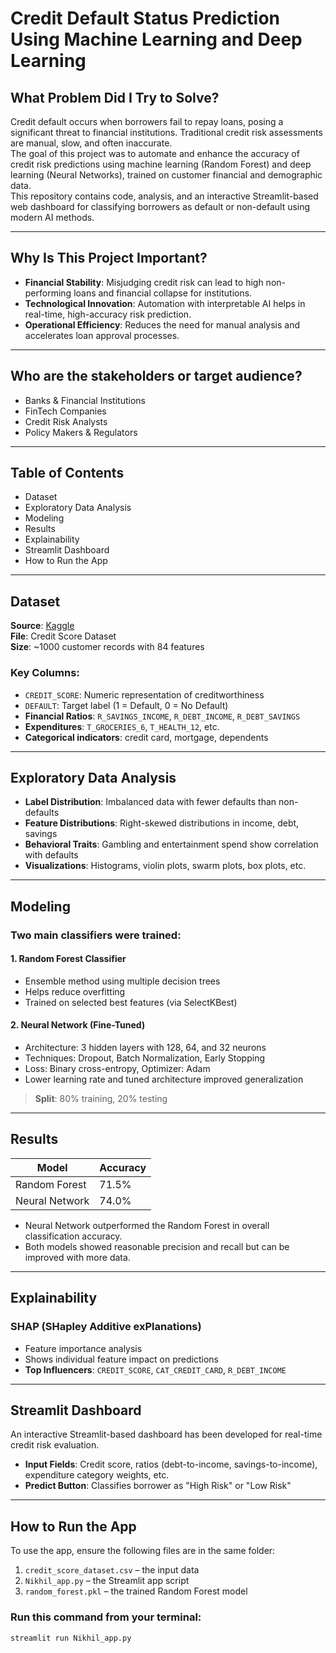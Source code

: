 # Credit Default Status Prediction Using Machine Learning and Deep Learning

## What Problem Did I Try to Solve?
Credit default occurs when borrowers fail to repay loans, posing a significant threat to financial institutions. Traditional credit risk assessments are manual, slow, and often inaccurate.  
The goal of this project was to automate and enhance the accuracy of credit risk predictions using machine learning (Random Forest) and deep learning (Neural Networks), trained on customer financial and demographic data.  
This repository contains code, analysis, and an interactive Streamlit-based web dashboard for classifying borrowers as default or non-default using modern AI methods.

---

## Why Is This Project Important?
- **Financial Stability**: Misjudging credit risk can lead to high non-performing loans and financial collapse for institutions.  
- **Technological Innovation**: Automation with interpretable AI helps in real-time, high-accuracy risk prediction.  
- **Operational Efficiency**: Reduces the need for manual analysis and accelerates loan approval processes.

---

## Who are the stakeholders or target audience?
- Banks & Financial Institutions  
- FinTech Companies  
- Credit Risk Analysts  
- Policy Makers & Regulators

---

## Table of Contents
- Dataset  
- Exploratory Data Analysis  
- Modeling  
- Results  
- Explainability  
- Streamlit Dashboard  
- How to Run the App

---

## Dataset
**Source**: [Kaggle](https://www.kaggle.com/datasets/conorsully1/credit-score)  
**File**: Credit Score Dataset  
**Size**: ~1000 customer records with 84 features  

### Key Columns:
- `CREDIT_SCORE`: Numeric representation of creditworthiness  
- `DEFAULT`: Target label (1 = Default, 0 = No Default)  
- **Financial Ratios**: `R_SAVINGS_INCOME`, `R_DEBT_INCOME`, `R_DEBT_SAVINGS`  
- **Expenditures**: `T_GROCERIES_6`, `T_HEALTH_12`, etc.  
- **Categorical indicators**: credit card, mortgage, dependents  

---

## Exploratory Data Analysis
- **Label Distribution**: Imbalanced data with fewer defaults than non-defaults  
- **Feature Distributions**: Right-skewed distributions in income, debt, savings  
- **Behavioral Traits**: Gambling and entertainment spend show correlation with defaults  
- **Visualizations**: Histograms, violin plots, swarm plots, box plots, etc.

---

## Modeling

### Two main classifiers were trained:

#### 1. Random Forest Classifier
- Ensemble method using multiple decision trees  
- Helps reduce overfitting  
- Trained on selected best features (via SelectKBest)

#### 2. Neural Network (Fine-Tuned)
- Architecture: 3 hidden layers with 128, 64, and 32 neurons  
- Techniques: Dropout, Batch Normalization, Early Stopping  
- Loss: Binary cross-entropy, Optimizer: Adam  
- Lower learning rate and tuned architecture improved generalization

> **Split**: 80% training, 20% testing

---

## Results

| Model           | Accuracy |
|------------------|----------|
| Random Forest    | 71.5%    |
| Neural Network   | 74.0%    |

- Neural Network outperformed the Random Forest in overall classification accuracy.  
- Both models showed reasonable precision and recall but can be improved with more data.

---

## Explainability

### SHAP (SHapley Additive exPlanations)
- Feature importance analysis  
- Shows individual feature impact on predictions  
- **Top Influencers**: `CREDIT_SCORE`, `CAT_CREDIT_CARD`, `R_DEBT_INCOME`

---

## Streamlit Dashboard

An interactive Streamlit-based dashboard has been developed for real-time credit risk evaluation.

- **Input Fields**: Credit score, ratios (debt-to-income, savings-to-income), expenditure category weights, etc.  
- **Predict Button**: Classifies borrower as "High Risk" or "Low Risk"

---

## How to Run the App

To use the app, ensure the following files are in the same folder:

1. `credit_score_dataset.csv` – the input data  
2. `Nikhil_app.py` – the Streamlit app script  
3. `random_forest.pkl` – the trained Random Forest model

### Run this command from your terminal:
```bash
streamlit run Nikhil_app.py
